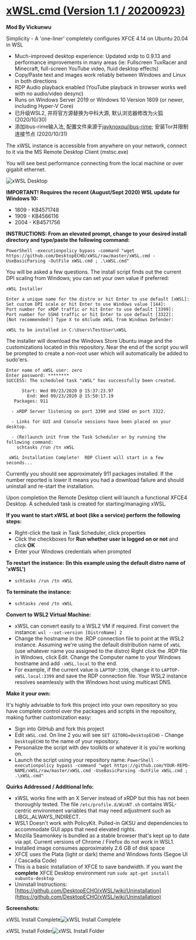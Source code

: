 # [xWSL.cmd (Version 1.1 / 20200923)](https://github.com/DesktopECHO/xWSL)

**Mod By Vickunwu**

Simplicity - A 'one-liner' completely configures XFCE 4.14 on Ubuntu 20.04 in WSL

* Much-improved desktop experience:  Updated xrdp to 0.9.13 and performance improvements in many areas (ie: Fullscreen TuxRacer and Minecraft, full-screen YouTube video, fluid desktop effects)
* Copy/Paste text and images work reliably between Windows and Linux in both directions
* RDP Audio playback enabled (YouTube playback in browser works well with no audio/video desync)
* Runs on Windows Server 2019 or Windows 10 Version 1809 (or newer, including Hyper-V Core)
* 已升级WSL2, 并将官方源替换为中科大源, 默认浏览器修改为火狐 (2020/10/30)
* 添加ibus-rime输入法, 配置文件来源于[jayknoxqu/ibus-rime](https://github.com/jayknoxqu/ibus-rime); 安装Tor并限制连接节点 (2020/10/31)

The xWSL instance is accessible from anywhere on your network, connect to it via the MS Remote Desktop Client (mstsc.exe)

You will see best performance connecting from the local machine or over gigabit ethernet.

![xWSL Desktop](https://user-images.githubusercontent.com/33142753/94092529-687a1b80-fdf1-11ea-9e3b-bfbb6228e893.png)

**IMPORTANT!  Requires the recent (August/Sept 2020) WSL update for Windows 10:**

* 1809 - KB4571748
* 1909 - KB4566116
* 2004 - KB4571756

**INSTRUCTIONS:  From an elevated prompt, change to your desired install directory and type/paste the following command:**

    PowerShell -executionpolicy bypass -command "wget https://github.com/DesktopECHO/xWSL/raw/master/xWSL.cmd -UseBasicParsing -OutFile xWSL.cmd ; .\xWSL.cmd"

You will be asked a few questions.  The install script finds out the current DPI scaling from Windows; you can set your own value if preferred:

    xWSL Installer
    
    Enter a unique name for the distro or hit Enter to use default [xWSL]:
    Set custom DPI scale or hit Enter to use Windows value [144]:
    Port number for xRDP traffic or hit Enter to use default [3399]:
    Port number for SSHd traffic or hit Enter to use default [3322]:
    [Not recommended!] Type X to eXclude xWSL from Windows Defender:
    
    xWSL to be installed in C:\Users\TestUser\xWSL

The installer will download the Windows Store Ubuntu image and the customizations located in this repository. Near the end of the script you will be prompted to create a non-root user which will automatically be added to sudo'ers.

    Enter name of xWSL user: zero
    Enter password: ********
    SUCCESS: The scheduled task "xWSL" has successfully been created.
    
          Start: Wed 09/23/2020 @ 15:37:23.97
            End: Wed 09/23/2020 @ 15:50:17.19
       Packages: 911
    
      - xRDP Server listening on port 3399 and SSHd on port 3322.
    
      - Links for GUI and Console sessions have been placed on your desktop.
    
      - (Re)launch init from the Task Scheduler or by running the following command:
        schtasks /run /tn xWSL
    
     xWSL Installation Complete!  RDP Client will start in a few seconds...

Currently you should see approximately 911 packages installed.  If the number reported is lower it means you had a download failure and should uninstall and re-start the installation.

Upon completion the Remote Desktop client will launch a functional XFCE4 Desktop.  A scheduled task is created for starting/managing xWSL.

**If you want to start xWSL at boot (like a service) perform the following steps:**

* Right-click the task in Task Scheduler, click properties
* Click the checkboxes for **Run whether user is logged on or not** and click **OK**
* Enter your Windows credentials when prompted

**To  restart the instance:  (In this example using the default distro name of  'xWSL')**

* `schtasks /run /tn xWSL`

**To terminate the instance:**

* `schtasks /end /tn xWSL`

**Convert to WSL2 Virtual Machine:**

* xWSL can convert easily to a WSL2 VM if required.  First convert the instance: `wsl --set-version [DistroName] 2`
* Change the hostname in the .RDP connection file to point at the WSL2 instance.  Assuming we're using the default distribution name of `xWSL` (use whatever name you assigned to the distro)  Right click the .RDP file in Windows, click Edit.  Change the Computer name to your Windows hostname and add `-xWSL.local` to the end.
* For example, if the current value is `LAPTOP:3399`, change it to `LAPTOP-xWSL.local:3399` and save the RDP connection file.  Your WSL2 instance resolves seamlessly with the Windows host using multicast DNS.

**Make it your own:**

It's highly advisable to fork this project into your own repository so you have complete control over the packages and scripts in the repository, making further customization easy:

* Sign into GitHub and fork this project
* Edit `xWSL.cmd`.  On line 2 you will see `SET GITORG=DesktopECHO` \- Change `DesktopECHO` to the name of your repository.
* Personalize the script with dev toolkits or whatever it is you're working on.
* Launch the script using your repository name: `PowerShell -executionpolicy bypass -command "wget https://github.com/YOUR-REPO-NAME/xWSL/raw/master/xWSL.cmd -UseBasicParsing -OutFile xWSL.cmd ; .\xWSL.cmd"`

**Quirks Addressed / Additional Info:**

* xWSL works fine with an X Server instead of xRDP but this has not been thoroughly tested.  The file `/etc/profile.d/WinNT.sh` contains WSL-centric environment variables that may need adjustment such as LIBGL\_ALWAYS\_INDIRECT.
* WSL1 Doesn't work with PolicyKit.  Pulled-in GKSU and dependencies to accommodate GUI apps that need elevated rights.
* Mozilla Seamonkey is bundled as a stable browser that's kept up to date via apt.  Current versions of Chrome / Firefox do not work in WSL1.
* Installed image consumes approximately 2.6 GB of disk space
* XFCE uses the Plata (light or dark) theme and Windows fonts (Segoe UI / Cascadia Code)
* This is a basic installation of XFCE to save bandwidth.  If you want the **complete** XFCE Desktop environment run `sudo apt-get install xubuntu-desktop`
* Uninstall Instructions: [https://github.com/DesktopECHO/xWSL/wiki/Uninstallation](https://github.com/DesktopECHO/xWSL/wiki/Uninstallation)

**Screenshots:**

xWSL Install Complete![xWSL Install Complete](https://user-images.githubusercontent.com/33142753/97086251-7a212f80-15f8-11eb-92f8-567185cc8585.png)

xWSL Install Folder![xWSL Install Folder](https://user-images.githubusercontent.com/33142753/94117779-089c6880-fe23-11ea-9553-5e7bebae3165.png)


